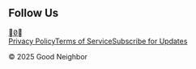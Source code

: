 <section class="footer"><div class="footer-follow"><h2 class="footer-follow__title">Follow Us</h2><div class="follow-icons"><a href="https://www.instagram.com/goodneighboreco/" target="_blank" class="social-link"></a><a href="https://www.tiktok.com/@goodneighborrecords" target="_blank" class="social-link"></a><a href="https://x.com/goodneighboreco" target="_blank" class="social-link"></a></div></div><div class="footer-right"><div class="footer-links"><a href="/privacy-policy" class="footer-link pp">Privacy Policy</a><a href="/terms-of-service" class="footer-link pp">Terms of Service</a><a href="#subscribe" class="footer-link">Subscribe for Updates</a></div><p class="footer-copyright">© 2025 Good Neighbor</p></div></section>
